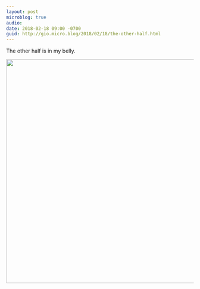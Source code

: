 ```yaml
---
layout: post
microblog: true
audio: 
date: 2018-02-18 09:00 -0700
guid: http://gio.micro.blog/2018/02/18/the-other-half.html
---
```

The other half is in my belly.

<img src="http://microblog.stevegio.net/uploads/2018/e7d7eb6c6d.jpg" width="599" height="600" />
